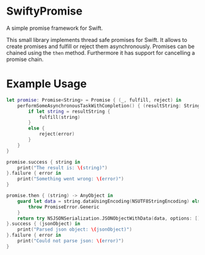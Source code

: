 # SwiftyPromise
A simple promise framework for Swift.

This small library implements thread safe promises for Swift. It allows to create promises and fulfill or reject them asynchronously. Promises can be chained using the `then` method. Furthermore it has support for cancelling a promise chain.

# Example Usage

```swift
let promise: Promise<String> = Promise { (_, fulfill, reject) in
    performSomeAsynchronousTaskWithCompletion() { (resultString: String?, error: ErrorType?) in
        if let string = resultString {
            fulfill(string)
        }
        else {
            reject(error)
        }
    }
}

promise.success { string in
    print("The result is: \(string)")
}.failure { error in
    print("Something went wrong: \(error)")
}

promise.then { (string) -> AnyObject in
    guard let data = string.dataUsingEncoding(NSUTF8StringEncoding) else {
        throw PromiseError.Generic
    }
    return try NSJSONSerialization.JSONObjectWithData(data, options: [])
}.success { (jsonObject) in
    print("Parsed json object: \(jsonObject)")
}.failure { error in
    print("Could not parse json: \(error)")
}
```

